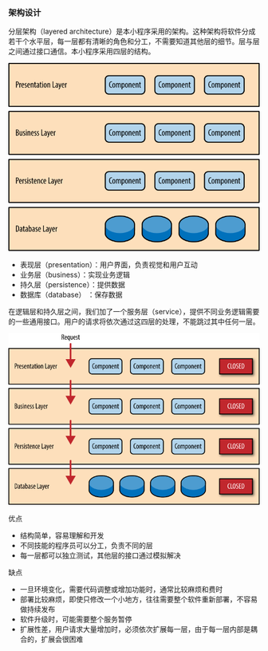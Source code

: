 ### 架构设计

  分层架构（layered architecture）是本小程序采用的架构。这种架构将软件分成若干个水平层，每一层都有清晰的角色和分工，不需要知道其他层的细节。层与层之间通过接口通信。本小程序采用四层的结构。

![](1.png)

  - 表现层（presentation）：用户界面，负责视觉和用户互动
  - 业务层（business）：实现业务逻辑
  - 持久层（persistence）：提供数据
  - 数据库（database） ：保存数据

  在逻辑层和持久层之间，我们加了一个服务层（service），提供不同业务逻辑需要的一些通用接口。用户的请求将依次通过这四层的处理，不能跳过其中任何一层。

![](2.png)

  优点

  - 结构简单，容易理解和开发
  - 不同技能的程序员可以分工，负责不同的层
  - 每一层都可以独立测试，其他层的接口通过模拟解决

  缺点
  
  - 一旦环境变化，需要代码调整或增加功能时，通常比较麻烦和费时
  - 部署比较麻烦，即使只修改一个小地方，往往需要整个软件重新部署，不容易做持续发布
  - 软件升级时，可能需要整个服务暂停
  - 扩展性差，用户请求大量增加时，必须依次扩展每一层，由于每一层内部是耦合的，扩展会很困难
